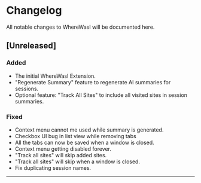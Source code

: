 # Changelog

All notable changes to WhereWasI will be documented here.

## [Unreleased]

### Added

- The initial WhereWasI Extension.
- "Regenerate Summary" feature to regenerate AI summaries for sessions.
- Optional feature: "Track All Sites" to include all visited sites in session summaries.

### Fixed

- Context menu cannot me used while summary is generated.
- Checkbox UI bug in list view while removing tabs
- All the tabs can now be saved when a window is closed.
- Context menu getting disabled forever.
- "Track all sites" will skip added sites.
- "Track all sites" will skip when a window is closed.
- Fix duplicating session names.

---
